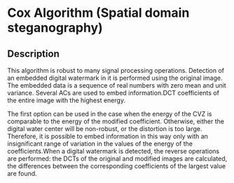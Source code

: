 # Cox Algorithm (Spatial domain steganography)

## Description

This algorithm is robust to many signal processing operations. Detection of an embedded digital watermark in it is performed using the original image. The embedded data is a sequence of real numbers with zero mean and unit variance. Several ACs are used to embed information.DCT coefficients of the entire image with the highest energy.

The first option can be used in the case when the energy of the CVZ is comparable to the energy of the modified coefficient. Otherwise, either the digital water center will be non-robust, or the distortion is too large. Therefore, it is possible to embed information in this way only with an insignificant range of variation in the values ​​of the energy of the coefficients.When a digital watermark is detected, the reverse operations are performed: the DCTs of the original and modified images are calculated, the differences between the corresponding coefficients of the largest value are found.
